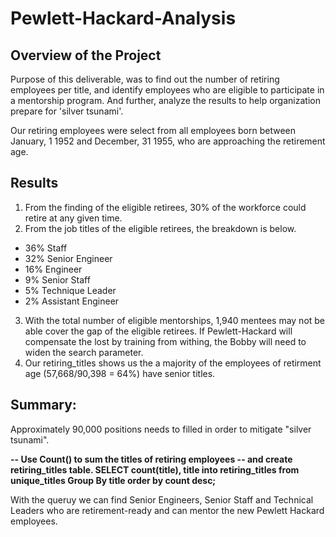 # Pewlett-Hackard-Analysis

## Overview of the Project
Purpose of this deliverable, was to find out the number of retiring employees per title, and identify employees who are eligible to participate in a mentorship program. And further, analyze the results to help organization prepare for 'silver tsunami'.

Our retiring employees were select from all employees born between January, 1 1952 and December, 31 1955, who are approaching the retirement age.

## Results

1. From the finding of the eligible retirees, 30% of the workforce could retire at any given time.
2. From the job titles of the eligible retirees, the breakdown is below.
  - 36%	Staff
  - 32%	Senior Engineer
  - 16%	Engineer
  - 9%	Senior Staff
  - 5%	Technique Leader
  - 2%	Assistant Engineer

3. With the total number of eligible mentorships, 1,940 mentees may not be able cover the gap of the eligible retirees.  If Pewlett-Hackard will compensate the lost by training from withing, the Bobby will need to widen the search parameter.
4. Our retiring_titles shows us the a majority of the employees of retirment age (57,668/90,398 = 64%) have senior titles.

## Summary:

Approximately 90,000 positions needs to filled in order to mitigate "silver tsunami". 

**-- Use Count() to sum the titles of retiring employees
-- and create retiring_titles table.
SELECT count(title), title
into retiring_titles
from unique_titles
Group By title
order by count desc;**

With the queruy we can find Senior Engineers, Senior Staff and Technical Leaders who are retirement-ready and can mentor the new Pewlett Hackard employees.
